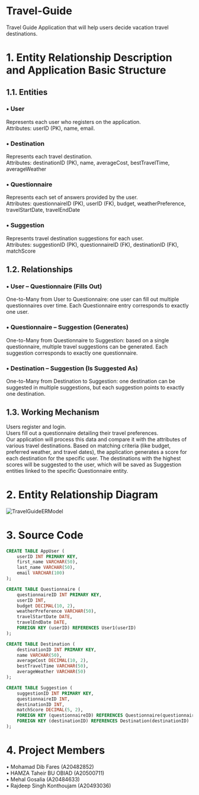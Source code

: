 # Travel-Guide
Travel Guide Application that will help users decide vacation travel destinations.

# 1.	Entity Relationship Description and Application Basic Structure
## 1.1.	Entities
### •	User
Represents each user who registers on the application. <br>
Attributes: userID (PK), name, email. <br>

### •	Destination
Represents each travel destination. <br>
Attributes: destinationID (PK), name, averageCost, bestTravelTime, averageWeather <br>

### •	Questionnaire
Represents each set of answers provided by the user. <br>
Attributes: questionnaireID (PK), userID (FK), budget, weatherPreference, travelStartDate, travelEndDate <br>

### •	Suggestion
Represents travel destination suggestions for each user. <br>
Attributes: suggestionID (PK), questionnaireID (FK), destinationID (FK), matchScore <br>

## 1.2.	Relationships
### •	User – Questionnaire (Fills Out)
One-to-Many from User to Questionnaire: one user can fill out multiple questionnaires over time. Each Questionnaire entry corresponds to exactly one user. <br>

### •	Questionnaire – Suggestion (Generates)
One-to-Many from Questionnaire to Suggestion: based on a single questionnaire, multiple travel suggestions can be generated. Each suggestion corresponds to exactly one questionnaire. <br>

### •	Destination – Suggestion (Is Suggested As)
One-to-Many from Destination to Suggestion: one destination can be suggested in multiple suggestions, but each suggestion points to exactly one destination. <br>

## 1.3.	Working Mechanism
Users register and login. <br>
Users fill out a questionnaire detailing their travel preferences. <br>
Our application will process this data and compare it with the attributes of various travel destinations. Based on matching criteria (like budget, preferred weather, and travel dates), the application generates a score for each destination for the specific user. The destinations with the highest scores will be suggested to the user, which will be saved as Suggestion entities linked to the specific Questionnaire entity. <br>

# 2.	Entity Relationship Diagram
![TravelGuideERModel](https://github.com/Moody162/Travel-Guide/assets/16467758/11e5a582-a7d3-462c-a021-fe398fbece68)

# 3.	Source Code
```sql
CREATE TABLE AppUser (
    userID INT PRIMARY KEY,
    first_name VARCHAR(50),
    last_name VARCHAR(50),
    email VARCHAR(100)
);

CREATE TABLE Questionnaire (
    questionnaireID INT PRIMARY KEY,
    userID INT,
    budget DECIMAL(10, 2),
    weatherPreference VARCHAR(50),
    travelStartDate DATE,
    travelEndDate DATE,
    FOREIGN KEY (userID) REFERENCES User1(userID)
);

CREATE TABLE Destination (
    destinationID INT PRIMARY KEY,
    name VARCHAR(50),
    averageCost DECIMAL(10, 2),
    bestTravelTime VARCHAR(50),
    averageWeather VARCHAR(50)
);

CREATE TABLE Suggestion (
    suggestionID INT PRIMARY KEY,
    questionnaireID INT,
    destinationID INT,
    matchScore DECIMAL(5, 2),
    FOREIGN KEY (questionnaireID) REFERENCES Questionnaire(questionnaireID),
    FOREIGN KEY (destinationID) REFERENCES Destination(destinationID)
);
```

# 4.	Project Members
•	Mohamad Dib Fares (A20482852) <br>
•	HAMZA Taheir BU OBIAD (A20500711) <br>
•	Mehal Gosalia (A20484633) <br>
•	Rajdeep Singh Konthoujam (A20493036) <br>
